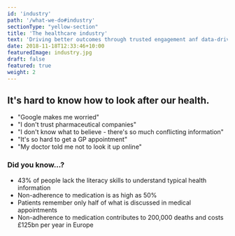 ```yaml
---
id: 'industry'
path: '/what-we-do#industry'
sectionType: "yellow-section"
title: 'The healthcare industry'
text: 'Driving better outcomes through trusted engagement anf data-driver insights'
date: 2018-11-18T12:33:46+10:00
featuredImage: industry.jpg
draft: false
featured: true
weight: 2
---
```


## It's hard to know how to look after our health.

- "Google makes me worried"
- "I don't trust pharmaceutical companies"
- "I don't know what to believe - there's so much conflicting information"
- "It's so hard to get a GP appointment"
- "My doctor told me not to look it up online"

### Did you know...?

- 43% of people lack the literacy skills to understand typical health information
- Non-adherence to medication is as high as 50%
- Patients remember only half of what is discussed in medical appointments
- Non-adherence to medication contributes to 200,000 deaths and costs £125bn per year in Europe
